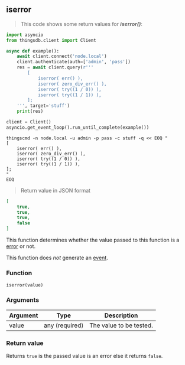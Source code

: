 ## iserror

> This code shows some return values for ***iserror()***:

```python
import asyncio
from thingsdb.client import Client

async def example():
    await client.connect('node.local')
    client.authenticate(auth=['admin', 'pass'])
    res = await client.query(r'''
        [
            iserror( err() ),
            iserror( zero_div_err() ),
            iserror( try((1 / 0)) ),
            iserror( try((1 / 1)) ),
        ];
    ''', target='stuff')
    print(res)

client = Client()
asyncio.get_event_loop().run_until_complete(example())
```

```shell
thingscmd -n node.local -u admin -p pass -c stuff -q << EOQ "
[
    iserror( err() ),
    iserror( zero_div_err() ),
    iserror( try((1 / 0)) ),
    iserror( try((1 / 1)) ),
];
"
EOQ
```

> Return value in JSON format

```json
[
    true,
    true,
    true,
    false
]
```

This function determines whether the value passed to this function
is a [error](#error-type) or not.

This function does *not* generate an [event](#events).

### Function
`iserror(value)`

### Arguments
Argument | Type | Description
-------- | ---- | -----------
value | any (required) | The value to be tested.

### Return value
Returns `true` is the passed value is an error else it returns `false`.
